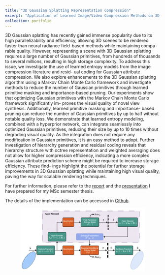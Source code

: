 ```yaml
---
title: "3D Gaussian Splatting Representation Compression"
excerpt: "Application of Learned Image/Video Compression Methods on 3D Gaussian Splatting"
collection: portfolio
---
```


3D Gaussian splatting has recently gained immense popularity due to its high parallelizability and efficiency,
allowing 3D scenes to be rendered faster than neural radiance field-based methods while maintaining compa-
rable quality. However, representing a scene with 3D Gaussian splatting requires a large number of Gaussian
primitives, from hundreds of thousands to several millions, resulting in high storage complexity. To address
this issue, we investigate the use of learned entropy models from the image compression literature and resid-
ual coding for Gaussian attribute compression. We also explore enhancements to the 3D Gaussian splatting
algorithm using a Markov Chain Monte Carlo framework and investigate methods to reduce the number
of Gaussian primitives through learned primitive masking and importance-based pruning. Our experiments
show that optimizing Gaussian primitives with the Markov Chain Monte Carlo framework significantly im-
proves the visual quality of novel view synthesis. Additionally, learned primitive masking and importance-
based pruning can reduce the number of Gaussian primitives by up to half without notable quality loss. We
demonstrate that learned entropy modeling, combined with a hyperprior network, can integrate seamlessly
into optimized Gaussian primitives, reducing their size by up to 10 times without degrading visual quality.
As the integration does not require any modification in Gaussian primitives, it is an easy method to adopt.
Further investigation of hierarchy generation and residual coding reveals that hierarchy structure with octree
representation and weighted averaging does not allow for higher compression efficiency, indicating a more
complex Gaussian attribute prediction scheme might be required to increase storage efficiency. These find-
ings highlight the potential for further storage improvements in 3D Gaussian splatting while maintaining
high visual quality, paving the way for scalable rendering techniques.

For further information, please refer to the [report](/files/3dgs-compression/3D-GS-Compression.pdf) and the [presentation](/files/3dgs-compression/3D-GS-Compression.pptx) I have prepared for my MSc semester thesis.

The details of the implementation can be accessed in [Github](https://github.com/erenovic/GSCompression).

<div style="text-align: center;">
  <img src='/files/3dgs-compression/3dgs-compression.png' alt='3D Gaussian Splatting Representation Compression' style="width: 80%; height: auto;">
</div>